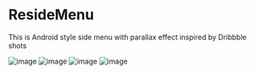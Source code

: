 # ResideMenu
This is Android style side menu with parallax effect inspired by Dribbble shots


![image](https://github.com/FreetoflyBai/ResideMenu/blob/master/screenshots/1.png)
![image](https://github.com/FreetoflyBai/ResideMenu/blob/master/screenshots/2.png)
![image](https://github.com/FreetoflyBai/ResideMenu/blob/master/screenshots/3.png)
![image](https://github.com/FreetoflyBai/ResideMenu/blob/master/screenshots/4.png)